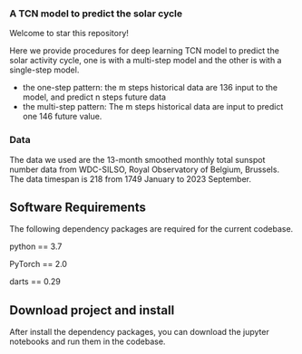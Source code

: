 ### A TCN model  to predict  the solar cycle

Welcome to star this repository! 

Here we provide procedures for deep learning TCN model to predict the solar activity cycle, one is with a multi-step model and the other is with a single-step model.

- the one-step pattern:  the m steps historical data are 136 input to the model, and predict n steps future data
- the multi-step pattern: The m steps historical data are input to predict one 146 future value. 

### Data

The data we used are the 13-month smoothed monthly total sunspot number data from WDC-SILSO, Royal Observatory of Belgium, Brussels. The data timespan is 218 from 1749 January to 2023 September.

## Software Requirements

The following dependency packages are required for the current codebase.

python == 3.7

PyTorch == 2.0 

darts == 0.29

## Download project and install

After install the dependency packages, you can download the jupyter notebooks and run them in the codebase.